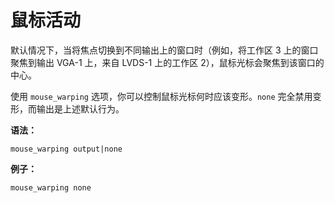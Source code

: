 # 鼠标活动

默认情况下，当将焦点切换到不同输出上的窗口时（例如，将工作区 3 上的窗口聚焦到输出 VGA-1 上，来自 LVDS-1 上的工作区 2），鼠标光标会聚焦到该窗口的中心。

使用 `mouse_warping` 选项，你可以控制鼠标光标何时应该变形。`none` 完全禁用变形，而输出是上述默认行为。

**语法：**

```
mouse_warping output|none
```

**例子：**

```
mouse_warping none
```